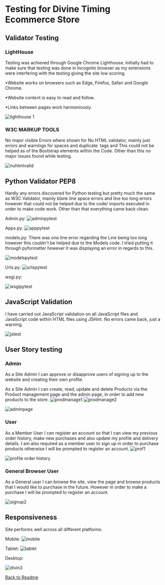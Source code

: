 # Testing for Divine Timing Ecommerce Store


## Validator Testing

### LightHouse

Testing was achieved through Google Chrome Lighthouse. Initially had to make sure that testing was done in Incognito browser as
my extensions were interfering with the testing giving the site low scoring.

•Website works on browsers such as Edge, Firefox, Safari and Google Chrome.

•Website content is easy to read and follow.

•Links between pages work harmoniously.

![lighthouse 1](https://user-images.githubusercontent.com/65243328/185663989-def71dd2-2cca-4a02-9a39-081d852d4f14.JPG)


### W3C MARKUP TOOLS

No major visible Errors where shown for Nu HTML validator, mainly just errors and warnings for spaces and duplicate <img> tags and <tabs>
This could not be helped as of the Bootstrap elements within the Code. Other than this no major issues found while testing.
 
  
![nuhtmlvalid](https://user-images.githubusercontent.com/65243328/185665532-171f2570-8979-4bab-832e-b02888ae0f91.JPG)


## Python Validator PEP8
  
  Hardly any errors discovered for Python testing but pretty much the same as W3C Validator, mainly blank line space errors and line too long errors
  however that could not be helped due to the code/ imports executed in order to make code work. Other than that everything came back clean.
  
  Admin.py:
![adminpytest](https://user-images.githubusercontent.com/65243328/185669163-ebddeb82-a67c-4a70-ba0f-6e099fc9dbab.JPG)

  
  Apps.py:
![apppytest](https://user-images.githubusercontent.com/65243328/185669184-d71c19d0-436b-46cb-ac86-b5392d13fcc3.JPG)

  
  
  models.py:
There was one line error regarding the Line being too long however this couldn't be helped due to the Models code.
  I tried putting it through pyformatter however it was displaying an error in regards to this.
  
  ![modelspytest](https://user-images.githubusercontent.com/65243328/185669199-cc02794a-05d7-49fa-919e-3541991584cb.JPG)

  
  Urls.py:
![urlspytest](https://user-images.githubusercontent.com/65243328/185669220-96840b3a-64ff-45db-9dfe-00f3712e87e4.JPG)

  
  wsgi.py:

![wsgipytest](https://user-images.githubusercontent.com/65243328/185669233-77dbdc55-4cc7-41ad-919c-1558022d9005.JPG)


## JavaScript Validation
I have carried out JavaScript validation on all JavaScript files and JavaScript code within HTML files using JSHint. No errors came back, just a warning.

![jstest](https://user-images.githubusercontent.com/65243328/185670892-4b8f3abc-3f20-4c9a-84b6-d1e17f5b2859.JPG)

  
## User Story testing
  
  ### Admin
As a Site Admin I can approve or disapprove users of signing up to the website and creating their own profile.

As a Site Admin I can create, read, update and delete Products via the Product management page and the admin page, in order to add new products to the store.
![prodmanage1](https://user-images.githubusercontent.com/65243328/185662439-d6ca84f5-3eb9-4ec8-8f5a-be100809bc5d.JPG)
![prodmanage2](https://user-images.githubusercontent.com/65243328/185662457-55e05015-5af3-42a3-a9a6-02f5bc55a8cd.JPG)


![adminpage](https://user-images.githubusercontent.com/65243328/185662343-d6b8b5da-56a3-44e0-9370-74b10f41c211.JPG)


   ### User
  As a Member User I can register an account so that I can view my previous order history, make new purchases and also update my profile and delivery details.
  I am also required as a member user to sign up in order to purchase products otherwise I will be prompted to register an account.
  ![prof1](https://user-images.githubusercontent.com/65243328/185662862-bcf95c2c-b560-440b-8ba4-e240912f71fb.JPG)

  ![profile order history](https://user-images.githubusercontent.com/65243328/185662997-8d9698b1-bb47-4eda-acc3-11d4792de785.JPG)

  
  
 ### General Browser User
  As a General user I can browse the site, view the page and browse products that I would like to purchase in the future.
  However in order to make a purchase I will be prompted to register an account.
 
  ![signup2](https://user-images.githubusercontent.com/65243328/185671810-2b4a7e1d-f257-4092-b4c5-35ef1381c358.JPG)


## Responsiveness
  
 Site performs well across all different platforms.
  
  Mobile:
![mobile](https://user-images.githubusercontent.com/65243328/185660279-c5ef10a6-a91c-421d-85ba-19428d7acf03.JPG)

  
  Tablet:
![tablet](https://user-images.githubusercontent.com/65243328/185660287-9a3f124d-3c96-4b05-bd2e-27c4954dd5ef.JPG)

  
  Desktop:

![divin3](https://user-images.githubusercontent.com/65243328/185660336-50329ece-c848-424b-82a3-1ac26c363dc7.JPG)

  
[Back to Readme](https://github.com/MikaCodez/Divine_Timing/blob/main/README.md)
